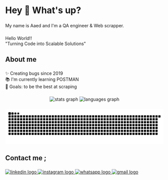 <h1 align="left">Hey 👋 What's up?</h1>

###

<p align="left">My name is Aaed and I'm a QA engineer & Web scrapper.</p>

###

<p align="left">Hello World!! <br>"Turning Code into Scalable Solutions"</p>

###

<h2 align="left">About me</h2>

###

<p align="left">✨ Creating bugs since 2019<br>📚 I'm currently learning POSTMAN <br>🎯 Goals: to be the best at scraping</p>

###

<div align="center">
  <img src="https://github-readme-stats.vercel.app/api?username=3aed&hide_title=false&hide_rank=false&show_icons=true&include_all_commits=true&count_private=true&disable_animations=false&theme=dracula&locale=en&hide_border=false&order=1" height="150" alt="stats graph"  />
  <img src="https://github-readme-stats.vercel.app/api/top-langs?username=3aed&locale=en&hide_title=false&layout=compact&card_width=320&langs_count=5&theme=dracula&hide_border=false&order=2" height="150" alt="languages graph"  />
</div>

###



###

<img src="https://raw.githubusercontent.com/3aed/3aed/output/snake.svg" alt="Snake animation" />

###

<h2 align="left">Contact me ;</h2>

###

<div align="left">
  <a href="https://www.linkedin.com/in/aaed-hany-571032212/" target="_blank">
    <img src="https://raw.githubusercontent.com/maurodesouza/profile-readme-generator/master/src/assets/icons/social/linkedin/default.svg" width="52" height="40" alt="linkedin logo"  />
  </a>
  <a href="https://www.instagram.com/3aed.hf/" target="_blank">
    <img src="https://raw.githubusercontent.com/maurodesouza/profile-readme-generator/master/src/assets/icons/social/instagram/default.svg" width="52" height="40" alt="instagram logo"  />
  </a>
  <a href="https://wa.link/5xgpxv" target="_blank">
    <img src="https://raw.githubusercontent.com/maurodesouza/profile-readme-generator/master/src/assets/icons/social/whatsapp/default.svg" width="52" height="40" alt="whatsapp logo"  />
  </a>
  <a href="aaedhany1987@gmail.com" target="_blank">
    <img src="https://raw.githubusercontent.com/maurodesouza/profile-readme-generator/master/src/assets/icons/social/gmail/default.svg" width="52" height="40" alt="gmail logo"  />
  </a>
</div>

###
